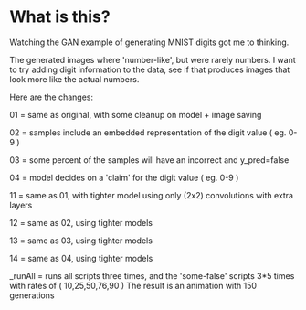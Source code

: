 What is this?
=============

Watching the GAN example of generating MNIST digits got me to thinking.

The generated images where 'number-like', but were rarely numbers.
I want to try adding digit information to the data, see if that produces 
images that look more like the actual numbers.

Here are the changes:  

01 = same as original, with some cleanup on model + image saving

02 = samples include an embedded representation of the digit value ( eg. 0-9 )

03 = some percent of the samples will have an incorrect and y_pred=false

04 = model decides on a 'claim' for the digit value ( eg. 0-9 )

11 = same as 01, with tighter model using only (2x2) convolutions with extra layers

12 = same as 02, using tighter models
 
13 = same as 03, using tighter models

14 = same as 04, using tighter models

_runAll = runs all scripts three times, and the 'some-false' scripts 3*5 times with rates of ( 10,25,50,76,90 )
        The result is an animation with 150 generations
